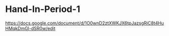 # Hand-In-Period-1

https://docs.google.com/document/d/1O0wnD2ztXWKJX6tpJazsgRiC8t4HuHMqkDmGl-dSR0w/edit
